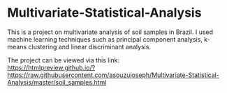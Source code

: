 # Multivariate-Statistical-Analysis

This is a project on multivariate analysis of soil samples in Brazil.
I used machine learning techniques such as principal component analysis, k-means clustering and linear discriminant analysis.

The project can be viewed via this link:<br>
https://htmlpreview.github.io/?https://raw.githubusercontent.com/asouzujoseph/Multivariate-Statistical-Analysis/master/soil_samples.html
